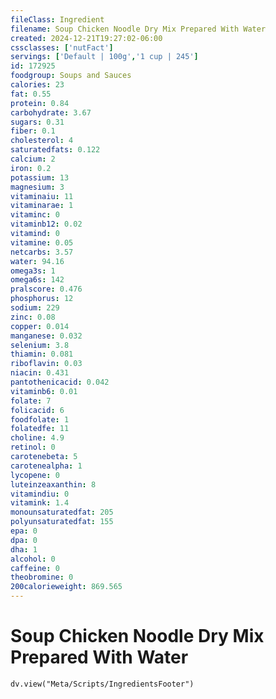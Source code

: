 ```yaml
---
fileClass: Ingredient
filename: Soup Chicken Noodle Dry Mix Prepared With Water
created: 2024-12-21T19:27:02-06:00
cssclasses: ['nutFact']
servings: ['Default | 100g','1 cup | 245']
id: 172925
foodgroup: Soups and Sauces
calories: 23
fat: 0.55
protein: 0.84
carbohydrate: 3.67
sugars: 0.31
fiber: 0.1
cholesterol: 4
saturatedfats: 0.122
calcium: 2
iron: 0.2
potassium: 13
magnesium: 3
vitaminaiu: 11
vitaminarae: 1
vitaminc: 0
vitaminb12: 0.02
vitamind: 0
vitamine: 0.05
netcarbs: 3.57
water: 94.16
omega3s: 1
omega6s: 142
pralscore: 0.476
phosphorus: 12
sodium: 229
zinc: 0.08
copper: 0.014
manganese: 0.032
selenium: 3.8
thiamin: 0.081
riboflavin: 0.03
niacin: 0.431
pantothenicacid: 0.042
vitaminb6: 0.01
folate: 7
folicacid: 6
foodfolate: 1
folatedfe: 11
choline: 4.9
retinol: 0
carotenebeta: 5
carotenealpha: 1
lycopene: 0
luteinzeaxanthin: 8
vitamindiu: 0
vitamink: 1.4
monounsaturatedfat: 205
polyunsaturatedfat: 155
epa: 0
dpa: 0
dha: 1
alcohol: 0
caffeine: 0
theobromine: 0
200calorieweight: 869.565
---
```


# Soup Chicken Noodle Dry Mix Prepared With Water

```dataviewjs
dv.view("Meta/Scripts/IngredientsFooter")
```